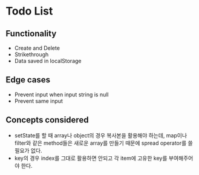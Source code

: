 # Todo List

## Functionality
- Create and Delete
- Strikethrough
- Data saved in localStorage

## Edge cases
- Prevent input when input string is null
- Prevent same input

## Concepts considered
- setState를 할 때 array나 object의 경우 복사본을 활용해야 하는데, map이나 filter와 같은 method들은 새로운 array를 만들기 때문에 spread operator를 쓸 필요가 없다.
- key의 경우 index를 그대로 활용하면 안되고 각 item에 고유한 key를 부여해주어야 한다.
